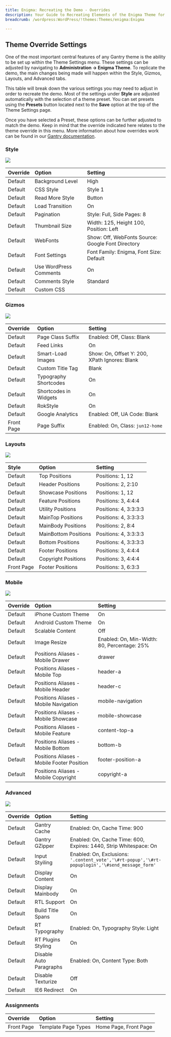 ```yaml
---
title: Enigma: Recreating the Demo - Overrides
description: Your Guide to Recreating Elements of the Enigma Theme for WordPress
breadcrumb: /wordpress:WordPress/!themes:Themes/enigma:Enigma

---
```


Theme Override Settings
-----

One of the most important central features of any Gantry theme is the ability to be set up within the Theme Settings menu. These settings can be adjusted by navigating to **Administration -> Enigma Theme**. To replicate the demo, the main changes being made will happen within the Style, Gizmos, Layouts, and Advanced tabs. 

This table will break down the various settings you may need to adjust in order to recreate the demo. Most of the settings under **Style** are adjusted automatically with the selection of a theme preset. You can set presets using the **Presets** button located next to the **Save** option at the top of the Theme Settings page.

Once you have selected a Preset, these options can be further adjusted to match the demo. Keep in mind that the override indicated here relates to the theme override in this menu. More information about how overrides work can be found in our [Gantry documentation][override].

### Style

![][setstyle]

| Override    | Option                 | Setting                                           |
| :---------- | :----------            | :----------                                       |
| Default     | Background Level       | High                                              |
| Default     | CSS Style              | Style 1                                           |
| Default     | Read More Style        | Button                                            |
| Default     | Load Transition        | On                                                |
| Default     | Pagination             | Style: Full, Side Pages: 8                        |
| Default     | Thumbnail Size         | Width: 125, Height 100, Position: Left            |
| Default     | WebFonts               | Show: Off, WebFonts Source: Google Font Directory |
| Default     | Font Settings          | Font Family: Enigma, Font Size: Default           |
| Default     | Use WordPress Comments | On                                                |
| Default     | Comments Style         | Standard                                          |
| Default     | Custom CSS             |                                                   |

### Gizmos

![][setgizmos]

| Override    | Option                | Setting                                       |
| :---------- | :----------           | :----------                                   |
| Default     | Page Class Suffix     | Enabled: Off, Class: Blank                    |
| Default     | Feed Links            | On                                            |
| Default     | Smart-Load Images     | Show: On, Offset Y: 200, XPath Ignores: Blank |
| Default     | Custom Title Tag      | Blank                                         |
| Default     | Typography Shortcodes | On                                            |
| Default     | Shortcodes in Widgets | On                                            |
| Default     | RokStyle              | On                                            |
| Default     | Google Analytics      | Enabled: Off, UA Code: Blank                  |
| Front Page  | Page Suffix           | Enabled: On, Class: `jun12-home`              |

### Layouts

![][setlayouts]

|   Style    |        Option        |        Setting        |
| :--------- | :------------------- | :-------------------- |
| Default    | Top Positions        | Positions: 1, 12      |
| Default    | Header Positions     | Positions: 2, 2:10    |
| Default    | Showcase Positions   | Positions: 1, 12      |
| Default    | Feature Positions    | Positions: 3, 4:4:4   |
| Default    | Utility Positions    | Positions: 4, 3:3:3:3 |
| Default    | MainTop Positions    | Positions: 4, 3:3:3:3 |
| Default    | MainBody Positions   | Positions: 2, 8:4     |
| Default    | MainBottom Positions | Positions: 4, 3:3:3:3 |
| Default    | Bottom Positions     | Positions: 4, 3:3:3:3 |
| Default    | Footer Positions     | Positions: 3, 4:4:4   |
| Default    | Copyright Positions  | Positions: 3, 4:4:4   |
| Front Page | Footer Positions     | Positions: 3, 6:3:3   |

### Mobile

![][setmobile]

| Override    | Option                                     | Setting                                     |
| :---------- | :----------                                | :----------                                 |
| Default     | iPhone Custom Theme                        | On                                          |
| Default     | Android Custom Theme                       | On                                          |
| Default     | Scalable Content                           | Off                                         |
| Default     | Image Resize                               | Enabled: On, Min-Width: 80, Percentage: 25% |
| Default     | Positions Aliases - Mobile Drawer          | drawer                                      |
| Default     | Positions Aliases - Mobile Top             | header-a                                    |
| Default     | Positions Aliases - Mobile Header          | header-c                                    |
| Default     | Positions Aliases - Mobile Navigation      | mobile-navigation                           |
| Default     | Positions Aliases - Mobile Showcase        | mobile-showcase                             |
| Default     | Positions Aliases - Mobile Feature         | content-top-a                               |
| Default     | Positions Aliases - Mobile Bottom          | bottom-b                                    |
| Default     | Positions Aliases - Mobile Footer Position | footer-position-a                           |
| Default     | Positions Aliases - Mobile Copyright       | copyright-a                                 |

### Advanced

![][setadvanced]

| Override    | Option                  | Setting                                                                                         |
| :---------- | :----------             | :----------                                                                                     |
| Default     | Gantry Cache            | Enabled: On, Cache Time: 900                                                                    |
| Default     | Gantry GZipper          | Enabled: On, Cache Time: 600, Expires: 1440, Strip Whitespace: On                               |
| Default     | Input Styiling          | Enabled: On, Exclusions: `'.content_vote','\#rt-popup','\#rt-popuplogin','\#send_message_form'` |
| Default     | Display Content         | On                                                                                              |
| Default     | Display Mainbody        | On                                                                                              |
| Default     | RTL Support             | On                                                                                              |
| Default     | Build Title Spans       | On                                                                                              |
| Default     | RT Typography           | Enabled: On, Typography Style: Light                                                            |
| Default     | RT Plugins Styling      | On                                                                                              |
| Default     | Disable Auto Paragraphs | Enabled: On, Content Type: Both                                                                 |
| Default     | Disable Texturize       | Off                                                                                             |
| Default     | IE6 Redirect            | On                                                                                              |

### Assignments

| Override    | Option              | Setting               |
| :---------- | :----------         | :----------           |
| Front Page  | Template Page Types | Home Page, Front Page |

[menu]: ../../start/menu.md
[override]: http://docs.gantry.org/gantry4/configure
[setadvanced]: assets/setadvanced.jpeg
[setmobile]: assets/setmobile.jpeg
[setlayouts]: assets/setlayouts.jpeg
[setstyle]: assets/setstyle.jpeg
[setgizmos]: assets/setgizmos.jpeg